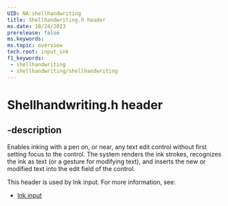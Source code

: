 ```yaml
---
UID: NA:shellhandwriting
title: Shellhandwriting.h header
ms.date: 10/24/2023
prerelease: false
ms.keywords: 
ms.topic: overview
tech.root: input_ink
f1_keywords:
 - shellhandwriting
 - shellhandwriting/shellhandwriting
---
```


# Shellhandwriting.h header

## -description

Enables inking with a pen on, or near, any text edit control without first setting focus to the control. The system renders the ink strokes, recognizes the ink as text (or a gesture for modifying text), and inserts the new or modified text into the edit field of the control.

This header is used by Ink input. For more information, see:

- [Ink input](../_input_ink/index.md)
